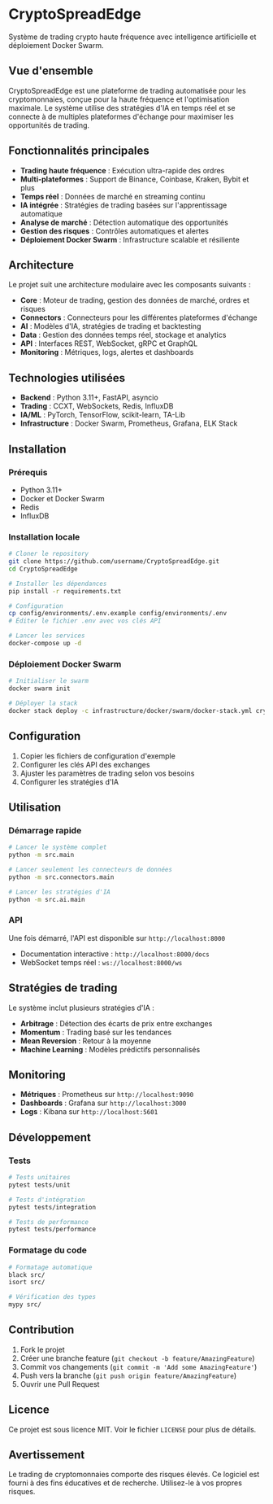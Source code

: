 # CryptoSpreadEdge

Système de trading crypto haute fréquence avec intelligence artificielle et déploiement Docker Swarm.

## Vue d'ensemble

CryptoSpreadEdge est une plateforme de trading automatisée pour les cryptomonnaies, conçue pour la haute fréquence et l'optimisation maximale. Le système utilise des stratégies d'IA en temps réel et se connecte à de multiples plateformes d'échange pour maximiser les opportunités de trading.

## Fonctionnalités principales

- **Trading haute fréquence** : Exécution ultra-rapide des ordres
- **Multi-plateformes** : Support de Binance, Coinbase, Kraken, Bybit et plus
- **Temps réel** : Données de marché en streaming continu
- **IA intégrée** : Stratégies de trading basées sur l'apprentissage automatique
- **Analyse de marché** : Détection automatique des opportunités
- **Gestion des risques** : Contrôles automatiques et alertes
- **Déploiement Docker Swarm** : Infrastructure scalable et résiliente

## Architecture

Le projet suit une architecture modulaire avec les composants suivants :

- **Core** : Moteur de trading, gestion des données de marché, ordres et risques
- **Connectors** : Connecteurs pour les différentes plateformes d'échange
- **AI** : Modèles d'IA, stratégies de trading et backtesting
- **Data** : Gestion des données temps réel, stockage et analytics
- **API** : Interfaces REST, WebSocket, gRPC et GraphQL
- **Monitoring** : Métriques, logs, alertes et dashboards

## Technologies utilisées

- **Backend** : Python 3.11+, FastAPI, asyncio
- **Trading** : CCXT, WebSockets, Redis, InfluxDB
- **IA/ML** : PyTorch, TensorFlow, scikit-learn, TA-Lib
- **Infrastructure** : Docker Swarm, Prometheus, Grafana, ELK Stack

## Installation

### Prérequis

- Python 3.11+
- Docker et Docker Swarm
- Redis
- InfluxDB

### Installation locale

```bash
# Cloner le repository
git clone https://github.com/username/CryptoSpreadEdge.git
cd CryptoSpreadEdge

# Installer les dépendances
pip install -r requirements.txt

# Configuration
cp config/environments/.env.example config/environments/.env
# Éditer le fichier .env avec vos clés API

# Lancer les services
docker-compose up -d
```

### Déploiement Docker Swarm

```bash
# Initialiser le swarm
docker swarm init

# Déployer la stack
docker stack deploy -c infrastructure/docker/swarm/docker-stack.yml cryptospreadedge
```

## Configuration

1. Copier les fichiers de configuration d'exemple
2. Configurer les clés API des exchanges
3. Ajuster les paramètres de trading selon vos besoins
4. Configurer les stratégies d'IA

## Utilisation

### Démarrage rapide

```bash
# Lancer le système complet
python -m src.main

# Lancer seulement les connecteurs de données
python -m src.connectors.main

# Lancer les stratégies d'IA
python -m src.ai.main
```

### API

Une fois démarré, l'API est disponible sur `http://localhost:8000`

- Documentation interactive : `http://localhost:8000/docs`
- WebSocket temps réel : `ws://localhost:8000/ws`

## Stratégies de trading

Le système inclut plusieurs stratégies d'IA :

- **Arbitrage** : Détection des écarts de prix entre exchanges
- **Momentum** : Trading basé sur les tendances
- **Mean Reversion** : Retour à la moyenne
- **Machine Learning** : Modèles prédictifs personnalisés

## Monitoring

- **Métriques** : Prometheus sur `http://localhost:9090`
- **Dashboards** : Grafana sur `http://localhost:3000`
- **Logs** : Kibana sur `http://localhost:5601`

## Développement

### Tests

```bash
# Tests unitaires
pytest tests/unit

# Tests d'intégration
pytest tests/integration

# Tests de performance
pytest tests/performance
```

### Formatage du code

```bash
# Formatage automatique
black src/
isort src/

# Vérification des types
mypy src/
```

## Contribution

1. Fork le projet
2. Créer une branche feature (`git checkout -b feature/AmazingFeature`)
3. Commit vos changements (`git commit -m 'Add some AmazingFeature'`)
4. Push vers la branche (`git push origin feature/AmazingFeature`)
5. Ouvrir une Pull Request

## Licence

Ce projet est sous licence MIT. Voir le fichier `LICENSE` pour plus de détails.

## Avertissement

Le trading de cryptomonnaies comporte des risques élevés. Ce logiciel est fourni à des fins éducatives et de recherche. Utilisez-le à vos propres risques.